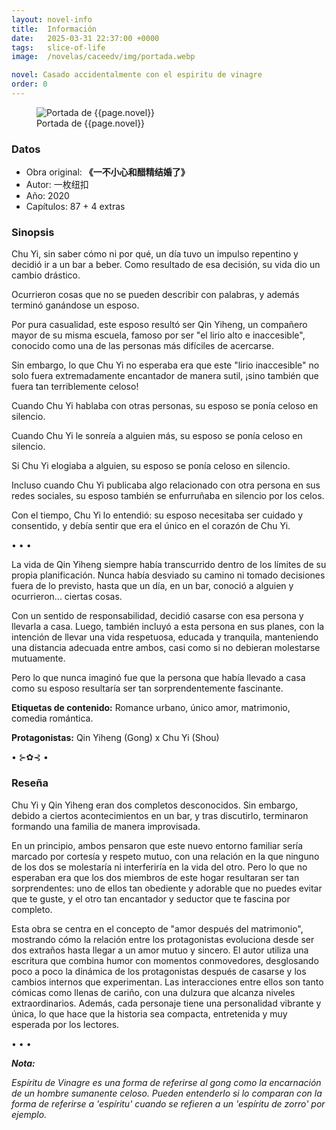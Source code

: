 ```yaml
---
layout: novel-info
title:  Información
date:   2025-03-31 22:37:00 +0000
tags:   slice-of-life
image:  /novelas/caceedv/img/portada.webp

novel: Casado accidentalmente con el espiritu de vinagre
order: 0
---
```


<figure>
<!-- <img src="/novelas/eadtufv/img/portada.jpg" alt="Portada de {{page.novel}}"> -->
<img src="{{ site.baseurl }}{{page.image}}" alt="Portada de {{page.novel}}">
<figcaption>Portada de {{page.novel}}</figcaption>
</figure>

### Datos

- Obra original: **《一不小心和醋精结婚了》**
- Autor: 一枚纽扣
- Año: 2020
- Capítulos: 87 + 4 extras

### Sinopsis

Chu Yi, sin saber cómo ni por qué, un día tuvo un impulso repentino y decidió ir a un bar a beber. Como resultado de esa decisión, su vida dio un cambio drástico.

Ocurrieron cosas que no se pueden describir con palabras, y además terminó ganándose un esposo.

Por pura casualidad, este esposo resultó ser Qin Yiheng, un compañero mayor de su misma escuela, famoso por ser "el lirio alto e inaccesible", conocido como una de las personas más difíciles de acercarse.

Sin embargo, lo que Chu Yi no esperaba era que este "lirio inaccesible" no solo fuera extremadamente encantador de manera sutil, ¡sino también que fuera tan terriblemente celoso!

Cuando Chu Yi hablaba con otras personas, su esposo se ponía celoso en silencio. 

Cuando Chu Yi le sonreía a alguien más, su esposo se ponía celoso en silencio. 

Si Chu Yi elogiaba a alguien, su esposo se ponía celoso en silencio. 

Incluso cuando Chu Yi publicaba algo relacionado con otra persona en sus redes sociales, su esposo también se enfurruñaba en silencio por los celos.

Con el tiempo, Chu Yi lo entendió: su esposo necesitaba ser cuidado y consentido, y debía sentir que era el único en el corazón de Chu Yi.

• • •

La vida de Qin Yiheng siempre había transcurrido dentro de los límites de su propia planificación. Nunca había desviado su camino ni tomado decisiones fuera de lo previsto, hasta que un día, en un bar, conoció a alguien y ocurrieron... ciertas cosas.

Con un sentido de responsabilidad, decidió casarse con esa persona y llevarla a casa. Luego, también incluyó a esta persona en sus planes, con la intención de llevar una vida respetuosa, educada y tranquila, manteniendo una distancia adecuada entre ambos, casi como si no debieran molestarse mutuamente.

Pero lo que nunca imaginó fue que la persona que había llevado a casa como su esposo resultaría ser tan sorprendentemente fascinante.


**Etiquetas de contenido:** Romance urbano, único amor, matrimonio, comedia romántica.


**Protagonistas:** Qin Yiheng (Gong) x Chu Yi (Shou)

• ⊱✿⊰ •

### Reseña

Chu Yi y Qin Yiheng eran dos completos desconocidos. Sin embargo, debido a ciertos acontecimientos en un bar, y tras discutirlo, terminaron formando una familia de manera improvisada.

En un principio, ambos pensaron que este nuevo entorno familiar sería marcado por cortesía y respeto mutuo, con una relación en la que ninguno de los dos se molestaría ni interferiría en la vida del otro. Pero lo que no esperaban era que los dos miembros de este hogar resultaran ser tan sorprendentes: uno de ellos tan obediente y adorable que no puedes evitar que te guste, y el otro tan encantador y seductor que te fascina por completo.

Esta obra se centra en el concepto de "amor después del matrimonio", mostrando cómo la relación entre los protagonistas evoluciona desde ser dos extraños hasta llegar a un amor mutuo y sincero. El autor utiliza una escritura que combina humor con momentos conmovedores, desglosando poco a poco la dinámica de los protagonistas después de casarse y los cambios internos que experimentan. Las interacciones entre ellos son tanto cómicas como llenas de cariño, con una dulzura que alcanza niveles extraordinarios. Además, cada personaje tiene una personalidad vibrante y única, lo que hace que la historia sea compacta, entretenida y muy esperada por los lectores.

• • •

_**Nota:**_

_Espíritu de Vinagre es una forma de referirse al gong como la encarnación de un hombre sumanente celoso. Pueden entenderlo si lo comparan con la forma de referirse a 'espíritu' cuando se refieren a un 'espíritu de zorro' por ejemplo._